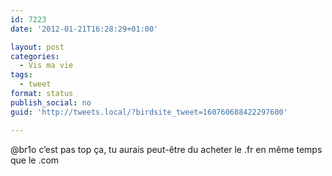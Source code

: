 ```yaml
---
id: 7223
date: '2012-01-21T16:28:29+01:00'

layout: post
categories:
  - Vis ma vie
tags:
  - tweet
format: status
publish_social: no
guid: 'http://tweets.local/?birdsite_tweet=160760688422297600'

---
```


@br1o c’est pas top ça, tu aurais peut-être du acheter le .fr en même temps que le .com